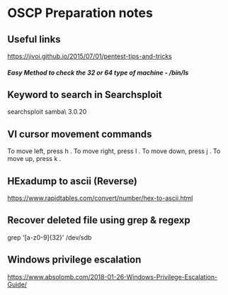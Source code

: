 # OSCP Preparation notes

## Useful links

https://jivoi.github.io/2015/07/01/pentest-tips-and-tricks

##### Easy Method to check the 32 or 64 type of machine - /bin/ls

## Keyword to search in Searchsploit 

searchsploit samba\ 3.0.20

## VI cursor movement commands

To move left, press h .
To move right, press l .
To move down, press j .
To move up, press k .

## HExadump to ascii (Reverse)

https://www.rapidtables.com/convert/number/hex-to-ascii.html


## Recover deleted file using grep & regexp

grep '[a-z0-9]\{32\}' /dev/sdb

## Windows privilege escalation

https://www.absolomb.com/2018-01-26-Windows-Privilege-Escalation-Guide/

